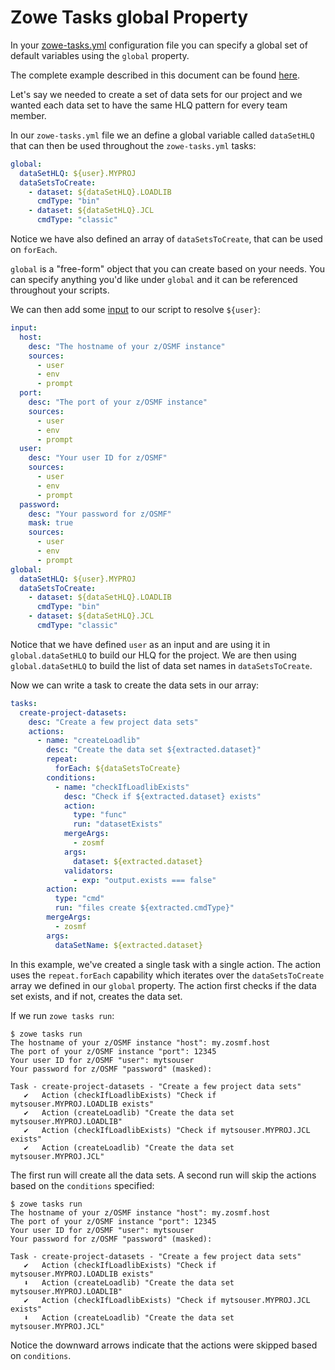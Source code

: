 # Zowe Tasks global Property
In your [zowe-tasks.yml](./config.md) configuration file you can specify a global set of default variables using the `global` property. 

The complete example described in this document can be found [here](../example/more/global/zowe-tasks.yml).

Let's say we needed to create a set of data sets for our project and we wanted each data set to have the same HLQ pattern for every team member. 

In our `zowe-tasks.yml` file we an define a global variable called `dataSetHLQ` that can then be used throughout the `zowe-tasks.yml` tasks:
```yaml
global:
  dataSetHLQ: ${user}.MYPROJ
  dataSetsToCreate:
    - dataset: ${dataSetHLQ}.LOADLIB
      cmdType: "bin"
    - dataset: ${dataSetHLQ}.JCL
      cmdType: "classic"
```

Notice we have also defined an array of `dataSetsToCreate`, that can be used on `forEach`. 

`global` is a "free-form" object that you can create based on your needs. You can specify anything you'd like under `global` and it can be referenced throughout your scripts. 

We can then add some [input](./input.md) to our script to resolve `${user}`:
```yaml
input: 
  host:
    desc: "The hostname of your z/OSMF instance"
    sources:
      - user
      - env
      - prompt
  port:
    desc: "The port of your z/OSMF instance"
    sources:
      - user
      - env
      - prompt
  user: 
    desc: "Your user ID for z/OSMF" 
    sources: 
      - user
      - env
      - prompt
  password:
    desc: "Your password for z/OSMF"
    mask: true
    sources: 
      - user
      - env
      - prompt
global:
  dataSetHLQ: ${user}.MYPROJ
  dataSetsToCreate:
    - dataset: ${dataSetHLQ}.LOADLIB
      cmdType: "bin"
    - dataset: ${dataSetHLQ}.JCL
      cmdType: "classic"
```

Notice that we have defined `user` as an input and are using it in `global.dataSetHLQ` to build our HLQ for the project. We are then using `global.dataSetHLQ` to build the list of data set names in `dataSetsToCreate`. 

Now we can write a task to create the data sets in our array:
```yaml
tasks:
  create-project-datasets:
    desc: "Create a few project data sets"
    actions:
      - name: "createLoadlib"
        desc: "Create the data set ${extracted.dataset}"
        repeat:
          forEach: ${dataSetsToCreate}
        conditions:
          - name: "checkIfLoadlibExists"
            desc: "Check if ${extracted.dataset} exists"
            action:
              type: "func"
              run: "datasetExists"
            mergeArgs:
              - zosmf
            args:
              dataset: ${extracted.dataset}
            validators:
              - exp: "output.exists === false"
        action:
          type: "cmd"
          run: "files create ${extracted.cmdType}"
        mergeArgs:
          - zosmf
        args:
          dataSetName: ${extracted.dataset}
```

In this example, we've created a single task with a single action. The action uses the `repeat.forEach` capability which iterates over the `dataSetsToCreate` array we defined in our `global` property. The action first checks if the data set exists, and if not, creates the data set. 

If we run `zowe tasks run`:
```
$ zowe tasks run
The hostname of your z/OSMF instance "host": my.zosmf.host
The port of your z/OSMF instance "port": 12345
Your user ID for z/OSMF "user": mytsouser
Your password for z/OSMF "password" (masked):

Task - create-project-datasets - "Create a few project data sets"
   ✔   Action (checkIfLoadlibExists) "Check if mytsouser.MYPROJ.LOADLIB exists"
   ✔   Action (createLoadlib) "Create the data set mytsouser.MYPROJ.LOADLIB"
   ✔   Action (checkIfLoadlibExists) "Check if mytsouser.MYPROJ.JCL exists"
   ✔   Action (createLoadlib) "Create the data set mytsouser.MYPROJ.JCL"
```

The first run will create all the data sets. A second run will skip the actions based on the `conditions` specified:
```
$ zowe tasks run
The hostname of your z/OSMF instance "host": my.zosmf.host
The port of your z/OSMF instance "port": 12345
Your user ID for z/OSMF "user": mytsouser
Your password for z/OSMF "password" (masked):

Task - create-project-datasets - "Create a few project data sets"
   ✔   Action (checkIfLoadlibExists) "Check if mytsouser.MYPROJ.LOADLIB exists"
   ⬇   Action (createLoadlib) "Create the data set mytsouser.MYPROJ.LOADLIB"
   ✔   Action (checkIfLoadlibExists) "Check if mytsouser.MYPROJ.JCL exists"
   ⬇   Action (createLoadlib) "Create the data set mytsouser.MYPROJ.JCL"
```

Notice the downward arrows indicate that the actions were skipped based on `conditions`. 
